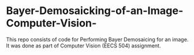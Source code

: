 # Bayer-Demosaicking-of-an-Image-Computer-Vision-
This repo consists of code for Performing Bayer Demosaicing for an image. It was done as part of Computer Vision (EECS 504) assignment. 
